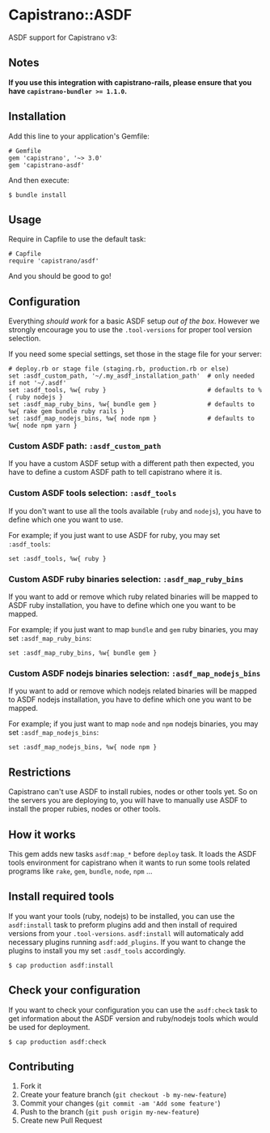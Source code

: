 # Capistrano::ASDF

ASDF support for Capistrano v3:

## Notes

**If you use this integration with capistrano-rails, please ensure that you have `capistrano-bundler >= 1.1.0`.**

## Installation

Add this line to your application's Gemfile:

    # Gemfile
    gem 'capistrano', '~> 3.0'
    gem 'capistrano-asdf'

And then execute:

    $ bundle install

## Usage

Require in Capfile to use the default task:

    # Capfile
    require 'capistrano/asdf'

And you should be good to go!

## Configuration

Everything *should work* for a basic ASDF setup *out of the box*.
However we strongly encourage you to use the `.tool-versions` for proper tool version selection.

If you need some special settings, set those in the stage file for your server:

    # deploy.rb or stage file (staging.rb, production.rb or else)
    set :asdf_custom_path, '~/.my_asdf_installation_path'  # only needed if not '~/.asdf'
    set :asdf_tools, %w{ ruby }                            # defaults to %{ ruby nodejs }
    set :asdf_map_ruby_bins, %w{ bundle gem }              # defaults to %w{ rake gem bundle ruby rails }
    set :asdf_map_nodejs_bins, %w{ node npm }              # defaults to %w{ node npm yarn }

### Custom ASDF path: `:asdf_custom_path`

If you have a custom ASDF setup with a different path then expected, you have
to define a custom ASDF path to tell capistrano where it is.

### Custom ASDF tools selection: `:asdf_tools`

If you don't want to use all the tools available (`ruby` and `nodejs`), you have
to define which one you want to use.

For example; if you just want to use ASDF for ruby, you may set `:asdf_tools`:

    set :asdf_tools, %w{ ruby }

### Custom ASDF ruby binaries selection: `:asdf_map_ruby_bins`

If you want to add or remove which ruby related binaries will be mapped to ASDF ruby installation, you have
to define which one you want to be mapped.

For example; if you just want to map `bundle` and `gem` ruby binaries, you may set `:asdf_map_ruby_bins`:

    set :asdf_map_ruby_bins, %w{ bundle gem }

### Custom ASDF nodejs binaries selection: `:asdf_map_nodejs_bins`

If you want to add or remove which nodejs related binaries will be mapped to ASDF nodejs installation, you have
to define which one you want to be mapped.

For example; if you just want to map `node` and `npm` nodejs binaries, you may set `:asdf_map_nodejs_bins`:

    set :asdf_map_nodejs_bins, %w{ node npm }

## Restrictions

Capistrano can't use ASDF to install rubies, nodes or other tools yet.
So on the servers you are deploying to, you will have to manually use ASDF to install the
proper rubies, nodes or other tools.

## How it works

This gem adds new tasks `asdf:map_*` before `deploy` task.
It loads the ASDF tools environment for capistrano when it wants to run
some tools related programs like `rake`, `gem`, `bundle`, `node`, `npm` ...

## Install required tools

If you want your tools (ruby, nodejs) to be installed, you can use the `asdf:install` task to
preform plugins add and then install of required versions from your `.tool-versions`.
`asdf:install` will automaticaly add necessary plugins running `asdf:add_plugins`.
If you want to change the plugins to install you my set `:asdf_tools` accordingly.

    $ cap production asdf:install

## Check your configuration

If you want to check your configuration you can use the `asdf:check` task to
get information about the ASDF version and ruby/nodejs tools which would be used for
deployment.

    $ cap production asdf:check

## Contributing

1. Fork it
2. Create your feature branch (`git checkout -b my-new-feature`)
3. Commit your changes (`git commit -am 'Add some feature'`)
4. Push to the branch (`git push origin my-new-feature`)
5. Create new Pull Request
